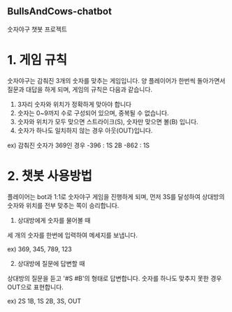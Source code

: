 ## BullsAndCows-chatbot
숫자야구 챗봇 프로젝트

# 1. 게임 규칙

숫자야구는 감춰진 3개의 숫자를 맞추는 게임입니다.
양 플레이어가 한번씩 돌아가면서 질문과 대답을 하게 되며,
게임의 규칙은 다음과 같습니다.

1) 3자리 숫자와 위치가 정확하게 맞아야 합니다
2) 숫자는 0~9까지 수로 구성되어 있으며, 중복될 수 없습니다.
3) 숫자와 위치가 모두 맞으면 스트라이크(S), 숫자만 맞으면 볼(B) 입니다.
4) 숫자가 하나도 일치하지 않는 경우 아웃(OUT)입니다.

ex) 감춰진 숫자가 369인 경우
-396 : 1S 2B
-862 : 1S

# 2. 챗봇 사용방법

플레이어는 bot과 1:1로 숫자야구 게임을 진행하게 되며, 먼저 3S를 달성하여
상대방의 숫자와 위치를 전부 맞추는 쪽이 승리합니다.

1) 상대방에게 숫자를 물어볼 때

세 개의 숫자를 한번에 입력하여 메세지를 보냅니다.

ex) 369, 345, 789, 123

2) 상대방에 질문에 답변할 때

상대방의 질문을 듣고 '#S #B'의 형태로 답변합니다.
숫자를 하나도 맞추지 못한 경우 OUT으로 표현합니다.

ex) 2S 1B, 1S 2B, 3S, OUT




